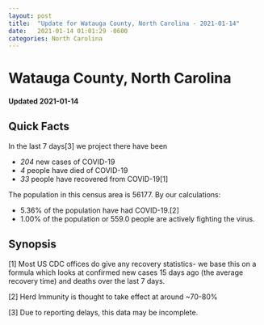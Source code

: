 ```yaml
---
layout: post
title:  "Update for Watauga County, North Carolina - 2021-01-14"
date:   2021-01-14 01:01:29 -0600
categories: North Carolina
---
```


# Watauga County, North Carolina
#### Updated 2021-01-14

## Quick Facts

In the last 7 days[3] we project there have been
- *204* new cases of COVID-19
- *4* people have died of COVID-19
- *33* people have recovered from COVID-19[1]

The population in this census area is 56177. By our calculations:
- 5.36% of the population have had COVID-19.[2]
- 1.00% of the population or 559.0 people are actively fighting the virus.

## Synopsis




[1] Most US CDC offices do give any recovery statistics- we base this on a formula which looks at confirmed new cases
15 days ago (the average recovery time) and deaths over the last 7 days.

[2] Herd Immunity is thought to take effect at around ~70-80%

[3] Due to reporting delays, this data may be incomplete.
 
    